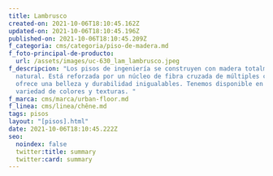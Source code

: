 ```yaml
---
title: Lambrusco
created-on: 2021-10-06T18:10:45.162Z
updated-on: 2021-10-06T18:10:45.196Z
published-on: 2021-10-06T18:10:45.209Z
f_categoria: cms/categoria/piso-de-madera.md
f_foto-principal-de-producto:
  url: /assets/images/uc-630_lam_lambrusco.jpeg
f_descripcion: "Los pisos de ingeniería se construyen con madera totalmente
  natural. Está reforzada por un núcleo de fibra cruzada de múltiples capas, que
  ofrece una belleza y durabilidad inigualables. Tenemos disponible en una
  variedad de colores y texturas. "
f_marca: cms/marca/urban-floor.md
f_linea: cms/linea/chêne.md
tags: pisos
layout: "[pisos].html"
date: 2021-10-06T18:10:45.222Z
seo:
  noindex: false
  twitter:title: summary
  twitter:card: summary
---
```

